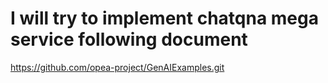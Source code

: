 # I will try to implement chatqna mega service following document 

https://github.com/opea-project/GenAIExamples.git